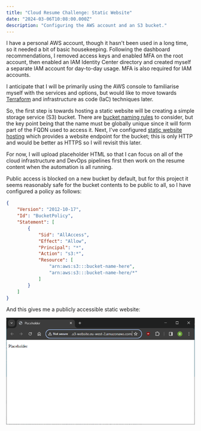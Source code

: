 ```yaml
---
title: "Cloud Resume Challenge: Static Website"
date: "2024-03-06T10:08:00.000Z"
description: "Configuring the AWS account and an S3 bucket."
---
```


I have a personal AWS account, though it hasn't been used in a long time, so it needed a bit of basic housekeeping. Following the dashboard recommendations, I removed access keys and enabled MFA on the root account, then enabled an IAM Identity Center directory and created myself a separate IAM account for day-to-day usage. MFA is also required for IAM accounts.

I anticipate that I will be primarily using the AWS console to familiarise myself with the services and options, but would like to move towards [Terraform](https://www.terraform.io/) and infrastructure as code (IaC) techniques later.

So, the first step is towards hosting a static website will be creating a simple storage service (S3) bucket. There are [bucket naming rules](https://docs.aws.amazon.com/AmazonS3/latest/userguide/bucketnamingrules.html?icmpid=docs_amazons3_console) to consider, but the key point being that the name must be globally unique since it will form part of the FQDN used to access it. Next, I've configured [static website hosting](https://docs.aws.amazon.com/AmazonS3/latest/userguide/EnableWebsiteHosting.html) which provides a website endpoint for the bucket; this is only HTTP and would be better as HTTPS so I will revisit this later.

For now, I will upload placeholder HTML so that I can focus on all of the cloud infrastructure and DevOps pipelines first then work on the resume content when the automation is all running.

Public access is blocked on a new bucket by default, but for this project it seems reasonably safe for the bucket contents to be public to all, so I have configured a policy as follows:
```json
{
	"Version": "2012-10-17",
	"Id": "BucketPolicy",
	"Statement": [
		{
			"Sid": "AllAccess",
			"Effect": "Allow",
			"Principal": "*",
			"Action": "s3:*",
			"Resource": [
				"arn:aws:s3:::bucket-name-here",
				"arn:aws:s3:::bucket-name-here/*"
			]
		}
	]
}
```

And this gives me a publicly accessible static website:

![S3 Static Website](static-website.png)